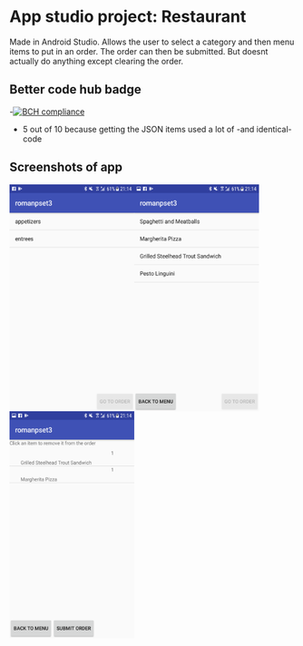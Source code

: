 # App studio project: Restaurant
Made in Android Studio. Allows the user to select a category and then menu items to put in an order. The order can then be submitted. But doesnt actually do anything except clearing the order.
## Better code hub badge
-[![BCH compliance](https://bettercodehub.com/edge/badge/romanlakerveld/roman-pset3.3?branch=master)](https://bettercodehub.com/)
- 5 out of 10 because getting the JSON items used a lot of -and identical- code 

## Screenshots of app
<a href="url"><img src="https://github.com/romanlakerveld/roman-pset3.3/blob/master/screenies/Screenshot_20171203-211418.png" align="left" height="400" width="220" ></a>
<a href="url"><img src="https://github.com/romanlakerveld/roman-pset3.3/blob/master/screenies/Screenshot_20171203-211423.png" align="left" height="400" width="220" ></a>
<a href="url"><img src="https://github.com/romanlakerveld/roman-pset3.3/blob/master/screenies/Screenshot_20171203-211437.png" align="left" height="400" width="220" ></a>
